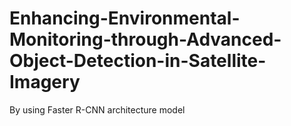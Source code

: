 # Enhancing-Environmental-Monitoring-through-Advanced-Object-Detection-in-Satellite-Imagery
By using Faster R-CNN architecture model
